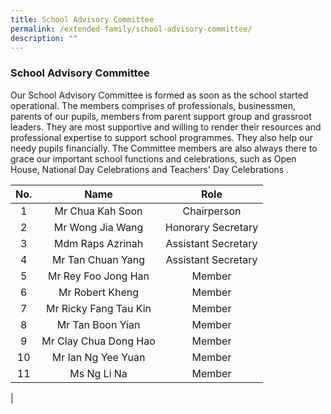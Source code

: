 ```yaml
---
title: School Advisory Committee
permalink: /extended-family/school-advisory-committee/
description: ""
---
```

### **School Advisory Committee**
Our School Advisory Committee is formed as soon as the school started operational. The members comprises of professionals, businessmen, parents of our pupils, members from parent support group and grassroot leaders. They are most supportive and willing to render their resources and professional expertise to support school programmes. They also help our needy pupils financially. The Committee members are also always there to grace our important school functions and celebrations, such as Open House, National Day Celebrations and Teachers' Day Celebrations .

| No. | Name     | Role |
|:---:|:---:|:---:|
|  1 | Mr Chua Kah Soon |  Chairperson |
|  2 |  Mr Wong Jia Wang   | Honorary Secretary  |
|  3 |  Mdm Raps Azrinah | Assistant Secretary  |
|  4 | Mr Tan Chuan Yang  | Assistant Secretary  |
| 5 | Mr Rey Foo Jong Han | Member |
| 6 | Mr Robert Kheng | Member |
| 7 | Mr Ricky Fang Tau Kin | Member  |
| 8 | Mr Tan Boon Yian  | Member |
| 9 | Mr Clay Chua Dong Hao | Member |
| 10 | Mr Ian Ng Yee Yuan | Member |
| 11 | Ms Ng Li Na | Member |
|